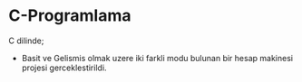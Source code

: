 # C-Programlama
C dilinde; <br>
- Basit ve Gelismis olmak uzere iki farkli modu bulunan bir hesap makinesi projesi gerceklestirildi.
